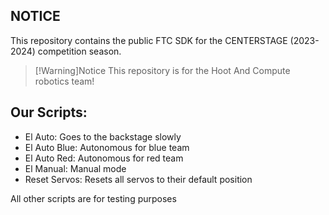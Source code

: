## NOTICE

This repository contains the public FTC SDK for the CENTERSTAGE (2023-2024) competition season.

>[!Warning]Notice
>This repository is for the Hoot And Compute robotics team!

## Our Scripts:
- El Auto: Goes to the backstage slowly
- El Auto Blue: Autonomous for blue team
- El Auto Red: Autonomous for red team
- El Manual: Manual mode
- Reset Servos: Resets all servos to their default position

All other scripts are for testing purposes
